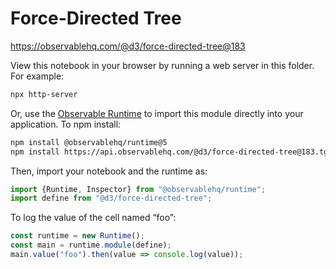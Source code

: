 # Force-Directed Tree

https://observablehq.com/@d3/force-directed-tree@183

View this notebook in your browser by running a web server in this folder. For
example:

~~~sh
npx http-server
~~~

Or, use the [Observable Runtime](https://github.com/observablehq/runtime) to
import this module directly into your application. To npm install:

~~~sh
npm install @observablehq/runtime@5
npm install https://api.observablehq.com/@d3/force-directed-tree@183.tgz?v=3
~~~

Then, import your notebook and the runtime as:

~~~js
import {Runtime, Inspector} from "@observablehq/runtime";
import define from "@d3/force-directed-tree";
~~~

To log the value of the cell named “foo”:

~~~js
const runtime = new Runtime();
const main = runtime.module(define);
main.value("foo").then(value => console.log(value));
~~~
